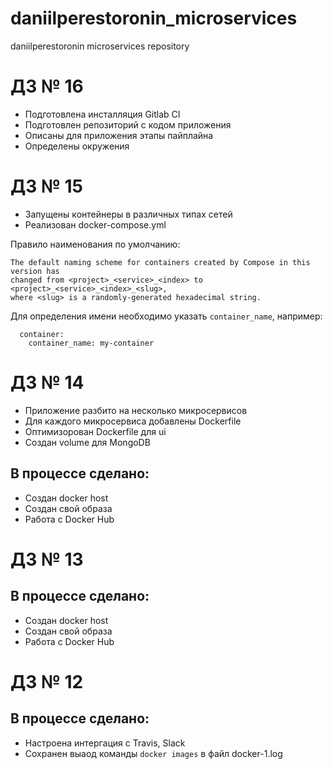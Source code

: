 # daniilperestoronin_microservices
daniilperestoronin microservices repository

# ДЗ № 16

- Подготовлена инсталляция Gitlab CI
- Подготовлен репозиторий с кодом приложения
- Описаны для приложения этапы пайплайна
- Определены окружения

# ДЗ № 15

- Запущены контейнеры в различных типах сетей
- Реализован docker-compose.yml

Правило наименования по умолчанию:
```
The default naming scheme for containers created by Compose in this version has
changed from <project>_<service>_<index> to <project>_<service>_<index>_<slug>,
where <slug> is a randomly-generated hexadecimal string.
```
Для определения имени необходимо указать ```container_name```, например:

```
  container:
    container_name: my-container
```


# ДЗ № 14
- Приложение разбито на несколько микросервисов
- Для каждого микросервиса добавлены Dockerfile
- Оптимизорован Dockerfile для ui
- Создан volume для MongoDB

## В процессе сделано:
 - Создан docker host
 - Создан свой образа
 - Работа с Docker Hub

# ДЗ № 13

## В процессе сделано:
 - Создан docker host
 - Создан свой образа
 - Работа с Docker Hub

# ДЗ № 12

## В процессе сделано:
 - Настроена интергация с Travis, Slack
 - Сохранен выаод команды ```docker images``` в файл docker-1.log
